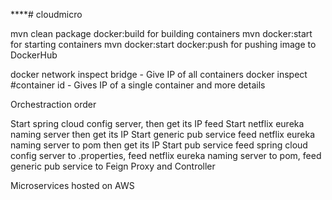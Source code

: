 ****# cloudmicro

mvn clean package docker:build for building containers
mvn docker:start for starting containers
mvn docker:start docker:push for pushing image to DockerHub

docker network inspect bridge - Give IP of all containers
docker inspect #container id - Gives IP of a single container and more details

Orchestraction order

Start spring cloud config server, then get its IP feed 
Start netflix eureka naming server then get its IP
Start generic pub service feed netflix eureka naming server to pom  then get its IP 
Start pub service feed spring cloud config server to .properties, feed netflix eureka naming server to pom, feed generic pub service to Feign Proxy and Controller 


Microservices hosted on AWS
